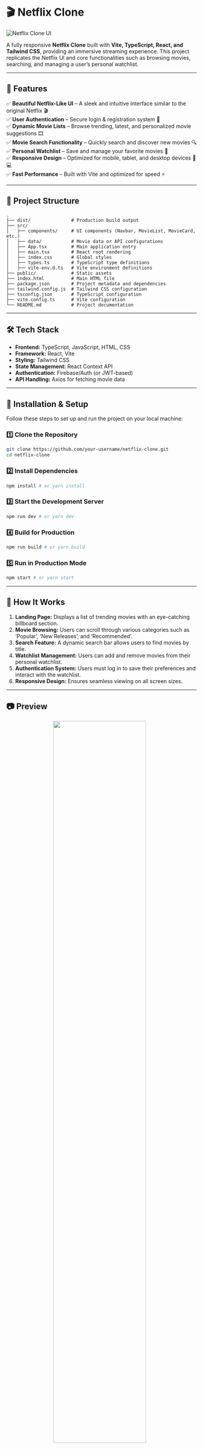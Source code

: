 # 🎬 Netflix Clone

![Netflix Clone UI](https://github.com/user-attachments/assets/cbe05339-4fcf-440d-ac19-c67b6393a6d2)


A fully responsive **Netflix Clone** built with **Vite, TypeScript, React, and Tailwind CSS**, providing an immersive streaming experience. This project replicates the Netflix UI and core functionalities such as browsing movies, searching, and managing a user’s personal watchlist.

---

## 🚀 Features

✅ **Beautiful Netflix-Like UI** – A sleek and intuitive interface similar to the original Netflix 🎬  
✅ **User Authentication** – Secure login & registration system 🔐  
✅ **Dynamic Movie Lists** – Browse trending, latest, and personalized movie suggestions 🎞️  
✅ **Movie Search Functionality** – Quickly search and discover new movies 🔍  
✅ **Personal Watchlist** – Save and manage your favorite movies 📌  
✅ **Responsive Design** – Optimized for mobile, tablet, and desktop devices 📱💻  
✅ **Fast Performance** – Built with Vite and optimized for speed ⚡  

---

## 📂 Project Structure

```
.
├── dist/               # Production build output
├── src/
│   ├── components/     # UI components (Navbar, MovieList, MovieCard, etc.)
│   ├── data/           # Movie data or API configurations
│   ├── App.tsx         # Main application entry
│   ├── main.tsx        # React root rendering
│   ├── index.css       # Global styles
│   ├── types.ts        # TypeScript type definitions
│   ├── vite-env.d.ts   # Vite environment definitions
├── public/             # Static assets
├── index.html          # Main HTML file
├── package.json        # Project metadata and dependencies
├── tailwind.config.js  # Tailwind CSS configuration
├── tsconfig.json       # TypeScript configuration
├── vite.config.ts      # Vite configuration
└── README.md           # Project documentation
```

---

## 🛠 Tech Stack

- **Frontend:** TypeScript, JavaScript, HTML, CSS  
- **Framework:** React, Vite  
- **Styling:** Tailwind CSS  
- **State Management:** React Context API  
- **Authentication:** Firebase/Auth (or JWT-based)  
- **API Handling:** Axios for fetching movie data  

---

## 🔧 Installation & Setup

Follow these steps to set up and run the project on your local machine:

### 1️⃣ Clone the Repository
```sh
git clone https://github.com/your-username/netflix-clone.git
cd netflix-clone
```

### 2️⃣ Install Dependencies
```sh
npm install # or yarn install 
```

### 3️⃣ Start the Development Server
```sh
npm run dev # or yarn dev
```

### 4️⃣ Build for Production
```sh
npm run build # or yarn build 
```

### 5️⃣ Run in Production Mode
```sh
npm start # or yarn start
```

---

## 🎥 How It Works

1. **Landing Page:** Displays a list of trending movies with an eye-catching billboard section.
2. **Movie Browsing:** Users can scroll through various categories such as ‘Popular’, ‘New Releases’, and ‘Recommended’.
3. **Search Feature:** A dynamic search bar allows users to find movies by title.
4. **Watchlist Management:** Users can add and remove movies from their personal watchlist.
5. **Authentication System:** Users must log in to save their preferences and interact with the watchlist.
6. **Responsive Design:** Ensures seamless viewing on all screen sizes.

---

## 📷 Preview

<p align="center">
  <img src="https://github.com/user-attachments/assets/96d9475e-de87-4095-a69a-4e38fdd62d1d" width="70%" style="margin-right: 10px;" />
  <img src="https://github.com/user-attachments/assets/dbddf9f1-9415-4b9a-842b-2fe71fb28df2" width="30%" />
</p>


---

## 🤝 Contributing

Contributions are welcome! If you'd like to add features, fix bugs, or improve documentation, feel free to open an issue or submit a pull request.

---

## 📜 License

This project is licensed under the **MIT License**.

---

## 📬 Contact

For any queries, reach out at:  
📧 Email: your-email@example.com  
🔗 [GitHub](https://github.com/your-username)  
🔗 [LinkedIn](https://linkedin.com/in/your-profile)  

💖 **Enjoy streaming with your Netflix Clone!** 🎥 🍿

